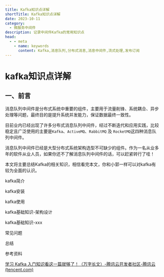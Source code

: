 ```yaml
---
title: Kafka知识点详解
shortTitle: Kafka知识点详解
date: 2023-10-11
category:
  - 微服务中间件
description: 记录中间件Kafka的常用知识点
head:
  - - meta
    - name: keywords
      content: Kafka,消息队列,分布式消息,消息中间件,流式处理,发布订阅
---
```


# kafka知识点详解

## 一、前言

消息队列中间件是分布式系统中重要的组件，主要用于流量削锋、系统耦合、异步处理等问题，最终目的是提升系统并发能力，保证数据最终一致性。

目前业内已经出现了许多分布式消息队列中间件，经过不断迭代和应用实践，比较稳定且广泛使用的主要是`Kafka`、`ActiveMQ`、`RabbitMQ` 及 `RocketMQ`这四种消息队列中间件。

消息队列中间件已经是大型分布式系统架构选型不可缺少的组件。作为一名从业多年的软件从业人员，如果你还不了解消息队列中间件的话，可以赶紧转行了哇！

本文将主要总结Kafka的相关知识，相信看完本文，你和小郭一样可以对kafka有较为全面的认识。

kafka简介

kafka安装

kafka使用

kafka基础知识-架构设计

kafka基础知识-xxx

常见问题

总结

参考资料

[学习 Kafka 入门知识看这一篇就够了！（万字长文）-腾讯云开发者社区-腾讯云 (tencent.com)](https://cloud.tencent.com/developer/article/1547380)


